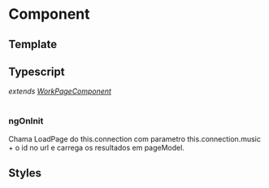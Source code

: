 # Component

## Template

## Typescript
*extends [WorkPageComponent](/Docs/src/app/components/pages/artifacts/WorkPageComponent.md)*<br><br>
### ngOnInit
Chama LoadPage do this.connection com parametro this.connection.music + o id no url e carrega os resultados em pageModel.
## Styles